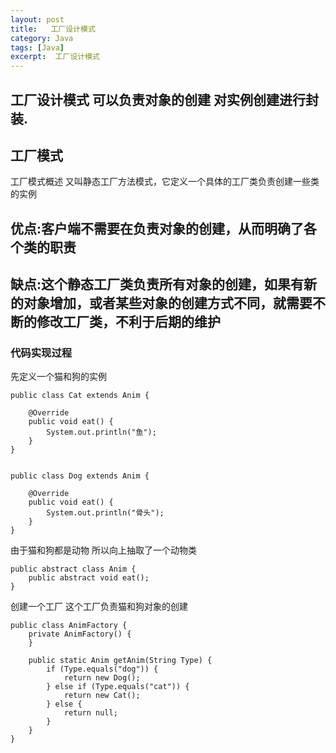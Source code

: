 ```yaml
---
layout: post
title:   工厂设计模式
category: Java
tags: [Java]
excerpt:  工厂设计模式
---
```



## 工厂设计模式 可以负责对象的创建 对实例创建进行封装. ##
## 工厂模式  ##

工厂模式概述 又叫静态工厂方法模式，它定义一个具体的工厂类负责创建一些类的实例 

## 优点:客户端不需要在负责对象的创建，从而明确了各个类的职责  ##
## 缺点:这个静态工厂类负责所有对象的创建，如果有新的对象增加，或者某些对象的创建方式不同，就需要不断的修改工厂类，不利于后期的维护 ##

### 代码实现过程 ###

先定义一个猫和狗的实例


	public class Cat extends Anim {
	
	    @Override
	    public void eat() {
	        System.out.println("鱼");
	    }
	}


	public class Dog extends Anim {
	
	    @Override
	    public void eat() {
	        System.out.println("骨头");
	    }
	}


由于猫和狗都是动物 所以向上抽取了一个动物类

	public abstract class Anim {
	    public abstract void eat();
	}
 

创建一个工厂 这个工厂负责猫和狗对象的创建


	public class AnimFactory {
	    private AnimFactory() {
	    }
	
	    public static Anim getAnim(String Type) {
	        if (Type.equals("dog")) {
	            return new Dog();
	        } else if (Type.equals("cat")) {
	            return new Cat();
	        } else {
	            return null;
	        }
	    }
	}